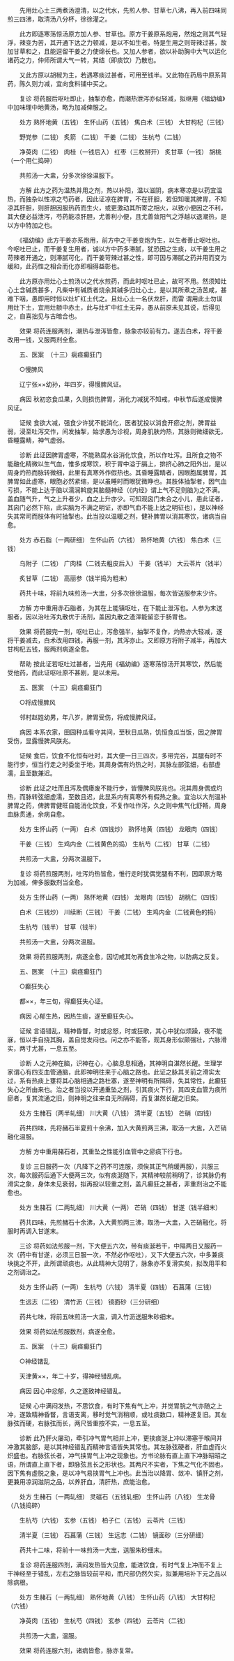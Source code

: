 <!-- { "loadSidebar": true } -->
　　先用灶心土三两煮汤澄清，以之代水，先煎人参、甘草七八沸，再入前四味同煎三四沸，取清汤八分杯，徐徐灌之。

　　此方即逐寒荡惊汤原方加人参、甘草也。原方干姜原系炮用，然炮之则其气轻浮，辣变为苦，其开通下达之力顿减，是以不如生者。特是生用之则苛辣过甚，故加甘草和之，且能逗留干姜之力使绵长也。又加人参者，欲以补助胸中大气以运化诸药之力，仲师所谓大气一转，其结（即痰饮）乃散也。

　　又此方原以胡椒为主，若遇寒痰过甚者，可用至钱半。又此物在药局中原系背药，陈久则力减，宜向食料铺中买之。

　　复诊 将药服后呕吐即止，抽掣亦愈，而潮热泄泻亦似轻减，拟继用《福幼编》中加味理中地黄汤，略为加减俾服之。

　　处方 熟怀地黄（五钱） 生怀山药（五钱） 焦白术（三钱） 大甘枸杞（三钱）

　　野党参（二钱） 炙箭 （二钱） 干姜（二钱） 生杭芍（二钱）

　　净萸肉（二钱） 肉桂（一钱后入） 红枣（三枚掰开） 炙甘草（一钱） 胡桃（一个用仁捣碎）

　　共煎汤一大盅，分多次徐徐温服下。

　　方解 此方之药为温热并用之剂，热以补阳，温以滋阴，病本寒凉是以药宜温热，而独杂以性凉之芍药者，因此证凉在脾胃，不在肝胆，若但知暖其脾胃，不知凉其肝胆，则肝胆因服热药而生火，或更激动其所寄之相火，以致小便因之不利，其大便必益泄泻，芍药能凉肝胆，尤善利小便，且尤善敛阳气之浮越以退潮热，是以方中特加之也。

　　《福幼编》此方干姜亦系炮用，前方中之干姜变炮为生，以生者善止呕吐也。今呕吐已止，而干姜复生用者，诚以方中药多滞腻，犹恐因之生痰，以干姜生用之苛辣者开通之，则滞腻可化，而干姜苛辣过甚之性，即可因与滞腻之药并用而变为缓和，此药性之相合而化亦即相得益彰也。

　　此方原亦用灶心土煎汤以之代水煎药，而此时呕吐已止，故可不用。然须知灶心土含碱质甚多，凡柴中有碱质者烧余其碱多归灶心土，是以其所煮之汤苦咸，甚难下咽，愚即用时恒以灶圹红土代之。且灶心土一名伏龙肝，而雷 谓用此土勿误用灶下土，宜用灶额中赤土，此与灶圹中红土无异，愚从前原未见其说，后得见之，自喜拙见与古暗合也。

　　效果 将药连服两剂，潮热与泄泻皆愈，脉象亦较前有力。遂去白术，将干姜改用一钱，又服两剂全愈。

　　五、医案　（十三）痫痉癫狂门

　　○慢脾风

　　辽宁张××幼孙，年四岁，得慢脾风证。

　　病因 秋初恣食瓜果，久则损伤脾胃，消化力减犹不知戒，中秋节后遂成慢脾风证。

　　证候 食欲大减，强食少许犹不能消化，医者犹投以消食开瘀之剂，脾胃益弱，浸至吐泻交作，间发抽掣，始求愚为诊视，周身肌肤灼热，其脉则微细欲无，昏睡露睛，神气虚弱。

　　诊断 此证因脾胃虚寒，不能熟腐水谷消化饮食，所以作吐泻。且所食之物不能融化精微以生气血，惟多成寒饮，积于胃中溢于膈上，排挤心肺之阳外出，是以周身灼热而脉转微细，此里有真寒外作假热也。其昏睡露睛者，因眼胞属脾胃，其脾胃如此虚寒，眼胞必然紧缩，是以虽睡时而眼犹微睁也。其肢体抽掣者，因气血亏损，不能上达于脑以濡润斡旋其脑髓神经（《内经》谓上气不足则脑为之不满。盖血随气升，气之上升者少，血之上升亦少。可知观囟门未合之小儿，患此证者，其囟门必然下陷，此实脑为不满之明证，亦即气血不能上达之明征也），是以神经失其常司而肢体有时抽掣也。此当投以温暖之剂，健补脾胃以消其寒饮，诸病当自愈。

　　处方 赤石脂（一两研细） 生怀山药（六钱） 熟怀地黄（六钱） 焦白术（三钱）

　　乌附子（二钱） 广肉桂（二钱去粗皮后入） 干姜（钱半） 大云苓片（钱半）

　　炙甘草（二钱） 高丽参（钱半捣为粗末）

　　药共十味，将前九味煎汤一大盅，分多次徐徐温服，每次皆送服参末少许。

　　方解 方中重用赤石脂者，为其在上能镇呕吐，在下能止泄泻也。人参为末送服者，因以治吐泻丸散优于汤剂，盖因丸散之渣滓能留恋于肠胃也。

　　效果 将药服完一剂，呕吐已止，泻愈强半，抽掣不复作，灼热亦大轻减，遂将干姜减去，白术改用四钱，再服一剂，其泻亦止。又即原方将附子减半，再加大甘枸杞五钱，服两剂病遂全愈。

　　帮助 按此证若呕吐过甚者，当先用《福幼编》逐寒荡惊汤开其寒饮，然后能受他药，而此证呕吐原不甚剧，是以未用。

　　五、医案　（十三）痫痉癫狂门

　　○将成慢脾风

　　邻村赵姓幼男，年八岁，脾胃受伤，将成慢脾风证。

　　病因 本系农家，田园种瓜看守其间，至秋日瓜熟，饥恒食瓜当饭，因之脾胃受伤，显露慢脾风朕兆。

　　证候 食后，饮食不化恒有吐时，其大便一日三四次，多带完谷，其腿有时不能行步，恒当行走之时委坐于地，其周身偶有灼热之时，其脉左部弦细，右部虚濡，且至数兼迟。

　　诊断 此证之吐而且泻及偶痿废不能行步，皆慢脾风朕兆也。况其周身偶或灼热，而脉转弦细虚濡，至数且迟，此显系内有真寒外有假热之象。宜治以大剂温补脾胃之药，俾脾胃健旺自能消化饮食，不复作吐作泻，久之则中焦气化舒畅，周身血脉贯通，余病自愈。

　　处方 生怀山药（一两） 白术（四钱炒） 熟怀地黄（四钱） 龙眼肉（四钱）

　　干姜（三钱） 生鸡内金（二钱黄色的捣） 生杭芍（二钱） 甘草（二钱）

　　共煎汤一大盅，分两次温服下。

　　复诊 将药煎服两剂，吐泻灼热皆愈，惟行走时犹偶觉腿有不利，因即原方略为加减，俾多服数剂当全愈。

　　处方 生怀山药（一两） 熟怀地黄（四钱） 龙眼肉（四钱） 胡桃仁（四钱）

　　白术（三钱炒） 川续断（三钱） 干姜（二钱） 生鸡内金（二钱黄色的捣）

　　生杭芍（钱半） 甘草（钱半）

　　共煎汤一大盅，分两次温服。

　　效果 将药煎服两剂，病遂全愈，因切戒其勿再食生冷之物，以防病之反复。

　　五、医案　（十三）痫痉癫狂门

　　○癫狂失心

　　都××，年三旬，得癫狂失心证。

　　病因 心郁生热，因热生痰，遂至癫狂失心。

　　证候 言语错乱，精神昏瞀，时或忿怒，时或狂歌，其心中犹似烦躁，夜不能寐，恒以手自挠其胸，盖自觉发闷也。问之亦不能答，观其身形似颇强壮，六脉滑实，两寸尤甚，一息五至。

　　诊断 人之元神在脑，识神在心，心脑息息相通，其神明自湛然长醒。生理学家谓心有四支血管通脑，此即神明往来于心脑之路也。此证之脉其关前之滑实太过，系有热痰上壅将其心脑相通之路杜塞，遂至神明有所隔碍，失其常性，此癫狂失心之所由来也。治之者当投以开通重坠之剂，引其痰火下行，其四支血管为痰所瘀者，复其流通之旧，则神明之往来自无所隔碍，而复湛然长醒之旧矣。

　　处方 生赭石（两半轧细） 川大黄（八钱） 清半夏（五钱） 芒硝（四钱）

　　药共四味，先将赭石半夏煎十余沸，加入大黄煎两三沸，取汤一大盅，入芒硝融化温服。

　　方解 方中重用赭石者，其重坠之性能引血管中之瘀痰下行也。

　　复诊 三日服药一次（凡降下之药不可连服，须俟其正气稍缓再服），共服三次，每次服药后通下大便两三次，似有痰涎随下，其精神较前稍明了，诊其脉仍有滑实之象，身体未见衰弱，拟再投以较重之剂，盖凡癫狂之甚者，非重剂治之不能愈也。

　　处方 生赭石（二两轧细） 川大黄（一两） 芒硝（四钱） 甘遂（钱半细末）

　　药共四味，先煎赭石十余沸，入大黄煎两三沸，取汤一大盅，入芒硝融化，将服时再调入甘遂末。

　　三诊 将药如法煎服一剂，下大便五六次，带有痰涎若干，中隔两日又服药一次（药中有甘遂，必须三日服一次，不然必作呕吐），又下大便五六次，中多兼痰块挑之不开，此所谓顽痰也。从此精神大见明了，脉象亦不复滑实矣，拟改用平和之剂调治之。

　　处方 生怀山药（一两） 生杭芍（六钱） 清半夏（四钱） 石菖蒲（三钱）

　　生远志（二钱） 清竹沥（三钱） 镜面砂（三分研细）

　　药共七味，将前五味煎汤一大盅，调入竹沥送服朱砂细末。

　　效果 将药如法煎服数剂，病遂全愈。

　　五、医案　（十三）痫痉癫狂门

　　○神经锗乱

　　天津黄××，年二十岁，得神经错乱病。

　　病因 因心中忿郁，久之遂致神经错乱。

　　证候 心中满闷发热，不思饮食，有时下焦有气上冲，并觉胃脘之气亦随之上冲，遂致精神昏瞀，言语支离，移时觉气消稍顺，或吐痰数口，精神遂复旧。其左脉弦而硬，右脉弦而长，两尺皆重按不实，一息五至。

　　诊断 此乃肝火屡动，牵引冲气胃气相并上冲，更挟痰涎上冲以滞塞于喉间并冲激其脑部，是以其神经错乱而精神言语皆失其常也。其左脉弦硬者，肝血虚而火炽盛也。右脉弦长者，冲气挟胃气上冲之现象也。方书论脉有直上直下冲脉昭昭之语，所谓直上直下者，即脉弦且长之形状也。其两尺不实者，下焦之气化不固也，因下焦有虚脱之象，是以冲气易挟胃气上冲也。此当治以降胃、敛冲、镇肝之剂，更兼用凉润滋阴之品，以养肝血，清肝热，庶能治愈。

　　处方 生赭石（一两轧细） 灵磁石（五钱轧细） 生怀山药（八钱） 生龙骨（八钱捣碎）

　　生杭芍（六钱） 玄参（五钱） 柏子仁（五钱） 云苓片（三钱）

　　清半夏（三钱） 石菖蒲（三钱） 生远志（二钱） 镜面砂（三分研细）

　　药共十二味，将前十一味煎汤一大盅，送服朱砂细末。

　　复诊 将药连服四剂，满闷发热皆大见愈，能进饮食，有时气复上冲而不复上干神经至于错乱，左右之脉皆较前平和，而尺部仍然欠实，拟兼用培补下元之品以除病根。

　　处方 生赭石（一两轧细） 熟怀地黄（八钱） 生怀山药（八钱） 大甘枸杞（六钱）

　　净萸肉（五钱） 生杭芍（四钱） 玄参（四钱） 云苓片（二钱）

　　共煎汤一大盅，温服。

　　效果 将药连服六剂，诸病皆愈，脉亦复常。

